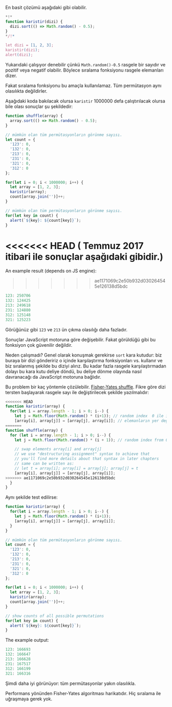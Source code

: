 En basit çözümü aşağıdaki gibi olabilir.

```js run
*!*
function karistir(dizi) {
  dizi.sort(() => Math.random() - 0.5);
}
*/!*

let dizi = [1, 2, 3];
karistir(dizi);
alert(dizi);
```
Yukarıdaki çalışıyor denebilir çünkü `Math.random()-0.5` rasgele bir sayıdır ve pozitif veya negatif olabilir. Böylece sıralama fonksiyonu rasgele elemanları dizer.

Fakat sıralama fonksiyonu bu amaçla kullanılamaz. Tüm permütasyon aynı olasılıkta değildirler.

Aşağıdaki koda bakılacak olursa `karistir` 1000000 defa çalıştırılacak olursa bile olası sonuçlar şu şekildedir:

```js run
function shuffle(array) {
  array.sort(() => Math.random() - 0.5);
}

// mümkün olan tüm permütasyonların görünme sayısı.
let count = {
  '123': 0,
  '132': 0,
  '213': 0,
  '231': 0,
  '321': 0,
  '312': 0
};

for(let i = 0; i < 1000000; i++) {
  let array = [1, 2, 3];
  karistir(array);
  count[array.join('')]++;
}

// mümkün olan tüm permütasyonların görünme sayısı.
for(let key in count) {
  alert(`${key}: ${count[key]}`);
}
```
<<<<<<< HEAD
( Temmuz 2017 itibari ile sonuçlar aşağıdaki gibidir.)
=======

An example result (depends on JS engine):
>>>>>>> ae1171069c2e50b932d030264545e126138d5bdc

```js
123: 250706
132: 124425
213: 249618
231: 124880
312: 125148
321: 125223
```
Görüğünüz gibi `123` ve `213` ün çıkma olasılığı daha fazladır.

Sonuçlar JavaScript motoruna göre değişebilir. Fakat görüldüğü gibi bu fonksiyon çok güvenilir değildir.

Neden çalışmadı? Genel olarak konuşmak gerekirse `sort` kara kutudur: biz buraya bir dizi göndeririz o içinde karşılaştırma fonksiyonları vs. kullanır ve biz sıralanmış şekilde bu diziyi alırız.  Bu kadar fazla rasgele karşılaştırmadan dolayı bu kara kutu deliye döndü, bu deliye dönme olayında nasıl davranacağı da JavaScript motoruna bağlıdır.


Bu problem bir kaç yöntemle çözülebilir. [Fisher-Yates shuffle](https://en.wikipedia.org/wiki/Fisher%E2%80%93Yates_shuffle). Fikre göre dizi tersten başlayarak rasgele sayı ile değiştirilecek şekilde yazılmalıdır:

```js
<<<<<<< HEAD
function karistir(array) {
  for(let i = array.length - 1; i > 0; i--) {
    let j = Math.floor(Math.random() * (i+1)); // random index  0 ile i arasında
    [array[i], array[j]] = [array[j], array[i]]; // elemanların yer değiştirmesi için.
=======
function shuffle(array) {
  for (let i = array.length - 1; i > 0; i--) {
    let j = Math.floor(Math.random() * (i + 1)); // random index from 0 to i

    // swap elements array[i] and array[j]
    // we use "destructuring assignment" syntax to achieve that
    // you'll find more details about that syntax in later chapters
    // same can be written as:
    // let t = array[i]; array[i] = array[j]; array[j] = t
    [array[i], array[j]] = [array[j], array[i]];
>>>>>>> ae1171069c2e50b932d030264545e126138d5bdc
  }
}
```

Aynı şekilde test edilirse:

```js run
function karistir(array) {
  for(let i = array.length - 1; i > 0; i--) {
    let j = Math.floor(Math.random() * (i+1));
    [array[i], array[j]] = [array[j], array[i]];
  }
}

// mümkün olan tüm permütasyonların görünme sayısı.
let count = {
  '123': 0,
  '132': 0,
  '213': 0,
  '231': 0,
  '321': 0,
  '312': 0
};

for(let i = 0; i < 1000000; i++) {
  let array = [1, 2, 3];
  karistir(array);
  count[array.join('')]++;
}

// show counts of all possible permutations
for(let key in count) {
  alert(`${key}: ${count[key]}`);
}
```

The example output:

```js
123: 166693
132: 166647
213: 166628
231: 167517
312: 166199
321: 166316
```
Şimdi daha iyi görünüyor: tüm permütasyonlar yakın olasılıkla.

Performans yönünden Fisher-Yates algoritması harikatıdır. Hiç sıralama ile uğraşmaya gerek yok.
